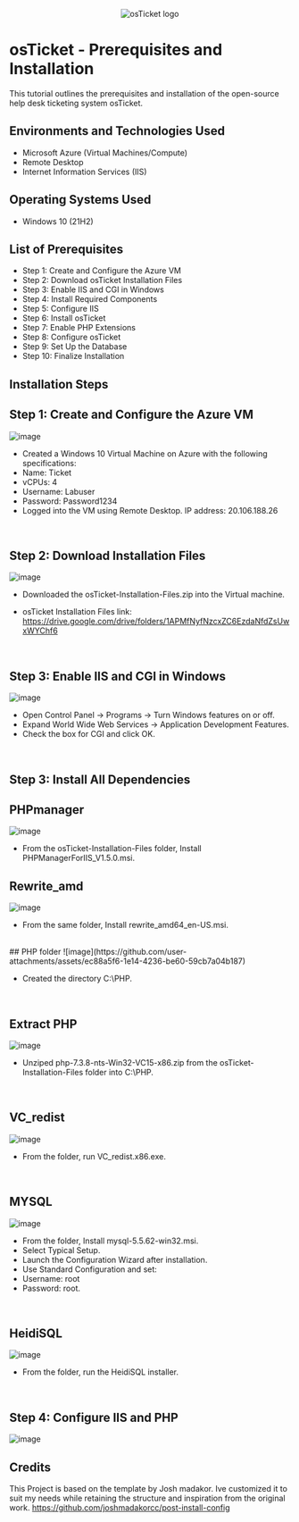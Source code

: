 <p align="center">
<img src="https://i.imgur.com/Clzj7Xs.png" alt="osTicket logo"/>
</p>

<h1>osTicket - Prerequisites and Installation</h1>
This tutorial outlines the prerequisites and installation of the open-source help desk ticketing system osTicket.<br />

<h2>Environments and Technologies Used</h2>

- Microsoft Azure (Virtual Machines/Compute)
- Remote Desktop
- Internet Information Services (IIS)

<h2>Operating Systems Used </h2>

- Windows 10</b> (21H2)

<h2>List of Prerequisites</h2>

- Step 1: Create and Configure the Azure VM
- Step 2: Download osTicket Installation Files
- Step 3: Enable IIS and CGI in Windows
- Step 4: Install Required Components
- Step 5: Configure IIS
- Step 6: Install osTicket
- Step 7: Enable PHP Extensions
- Step 8: Configure osTicket
- Step 9: Set Up the Database
- Step 10: Finalize Installation
<h2>Installation Steps</h2>

<p>
  
  ## Step 1: Create and Configure the Azure VM
  
![image](https://github.com/user-attachments/assets/c33e733e-903c-4ce8-bc5c-f012f1209d7f)

</p>
<p>
  
- Created a Windows 10 Virtual Machine on Azure with the following specifications:
- Name: Ticket
- vCPUs: 4
- Username: Labuser
- Password: Password1234
- Logged into the VM using Remote Desktop. IP address: 20.106.188.26
</p>
<br />

<p>
  
## Step 2: Download Installation Files
  
![image](https://github.com/user-attachments/assets/c8652e6f-0351-471e-a05b-d6a0bc6e5fc3)

</p>
<p>
  
- Downloaded the osTicket-Installation-Files.zip into the Virtual machine.
  
- osTicket Installation Files link: https://drive.google.com/drive/folders/1APMfNyfNzcxZC6EzdaNfdZsUwxWYChf6
  
</p>
<br />

## Step 3: Enable IIS and CGI in Windows 

<p>
 
![image](https://github.com/user-attachments/assets/ad071228-111e-4a9d-8e12-13defa3d2ca7)

</p>
<p>
  
- Open Control Panel → Programs → Turn Windows features on or off.
- Expand World Wide Web Services → Application Development Features.
- Check the box for CGI and click OK.

</p>
<br />

## Step 3: Install All Dependencies
## PHPmanager
![image](https://github.com/user-attachments/assets/34ad9eba-d195-48a0-a046-0d09605fa6b9)

</p>
<p>
  
- From the osTicket-Installation-Files folder, Install PHPManagerForIIS_V1.5.0.msi.
## Rewrite_amd  
![image](https://github.com/user-attachments/assets/928f45e9-103a-4448-a8ee-6e9588471f6f)

- From the same folder, Install rewrite_amd64_en-US.msi.

</p>
<br />
## PHP folder
![image](https://github.com/user-attachments/assets/ec88a5f6-1e14-4236-be60-59cb7a04b187)
</p>
<p>
  
- Created the directory C:\PHP.
  
</p>
<br />

## Extract PHP
![image](https://github.com/user-attachments/assets/ada5d48e-09a5-4125-be79-3ffb0171cf31)

</p>
<p>
  

- Unziped php-7.3.8-nts-Win32-VC15-x86.zip from the osTicket-Installation-Files folder into C:\PHP.

</p>
<br />

## VC_redist
![image](https://github.com/user-attachments/assets/100482cf-c9c4-4832-9d32-9413d3ae4c13)

</p>
<p>
  
- From the folder, run VC_redist.x86.exe.

</p>
<br />

## MYSQL
![image](https://github.com/user-attachments/assets/50034a01-1550-4585-a83c-8f5bd0cf955b)

</p>
<p>
  
- From the folder, Install mysql-5.5.62-win32.msi.
- Select Typical Setup.
- Launch the Configuration Wizard after installation.
- Use Standard Configuration and set:
- Username: root
- Password: root.

</p>
<br />

## HeidiSQL
![image](https://github.com/user-attachments/assets/b32d179c-88f3-45fd-88ca-8c583014c1e2)

</p>
<p>
  
- From the folder, run the HeidiSQL installer.

</p>
<br />

## Step 4: Configure IIS and PHP
![image](https://github.com/user-attachments/assets/0b36eb19-cf79-4e96-8601-5dbf9dab6022)

## Credits
This Project is based on the template by Josh madakor. Ive customized it to suit my needs while retaining the structure and inspiration from the original work.
https://github.com/joshmadakorcc/post-install-config
